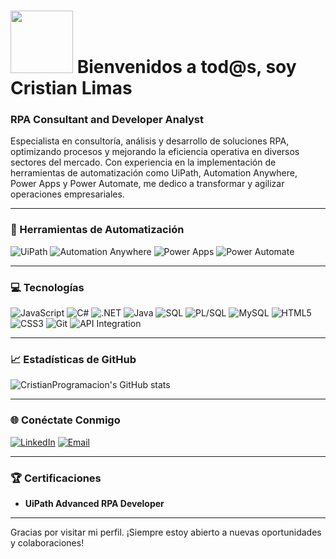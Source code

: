 # <img src="https://i.giphy.com/media/v1.Y2lkPTc5MGI3NjExaWUxbnFhbHNjamZqd3k1NW11aXVuOWJxZ2Ewb2J6c24xbGlxMW5qdyZlcD12MV9pbnRlcm5hbF9naWZfYnlfaWQmY3Q9Zw/YUX1o2sNXIQXP4eSRM/giphy.gif" width="100"/> Bienvenidos a tod@s, soy Cristian Limas

### RPA Consultant and Developer Analyst

Especialista en consultoría, análisis y desarrollo de soluciones RPA, optimizando procesos y mejorando la eficiencia operativa en diversos sectores del mercado. Con experiencia en la implementación de herramientas de automatización como UiPath, Automation Anywhere, Power Apps y Power Automate, me dedico a transformar y agilizar operaciones empresariales.

---

### 🔧 Herramientas de Automatización

![UiPath](https://img.shields.io/badge/UiPath-000000?style=for-the-badge&logo=uipath&logoColor=white)
![Automation Anywhere](https://img.shields.io/badge/Automation%20Anywhere-FF6C37?style=for-the-badge&logo=automation-anywhere&logoColor=white)
![Power Apps](https://img.shields.io/badge/Power%20Apps-742774?style=for-the-badge&logo=power-apps&logoColor=white)
![Power Automate](https://img.shields.io/badge/Power%20Automate-0066FF?style=for-the-badge&logo=power-automate&logoColor=white)

---

### 💻 Tecnologías

![JavaScript](https://img.shields.io/badge/JavaScript-F7DF1E?style=for-the-badge&logo=javascript&logoColor=black)
![C#](https://img.shields.io/badge/C%23-239120?style=for-the-badge&logo=c-sharp&logoColor=white)
![.NET](https://img.shields.io/badge/.NET-512BD4?style=for-the-badge&logo=dotnet&logoColor=white)
![Java](https://img.shields.io/badge/Java-007396?style=for-the-badge&logo=java&logoColor=white)
![SQL](https://img.shields.io/badge/SQL-4479A1?style=for-the-badge&logo=sql&logoColor=white)
![PL/SQL](https://img.shields.io/badge/PL%2FSQL-07405E?style=for-the-badge&logo=oracle&logoColor=white)
![MySQL](https://img.shields.io/badge/MySQL-4479A1?style=for-the-badge&logo=mysql&logoColor=white)
![HTML5](https://img.shields.io/badge/HTML5-E34F26?style=for-the-badge&logo=html5&logoColor=white)
![CSS3](https://img.shields.io/badge/CSS3-1572B6?style=for-the-badge&logo=css3&logoColor=white)
![Git](https://img.shields.io/badge/Git-F05032?style=for-the-badge&logo=git&logoColor=white)
![API Integration](https://img.shields.io/badge/API%20Integration-00ADD8?style=for-the-badge&logo=api&logoColor=white)

---

### 📈 Estadísticas de GitHub

![CristianProgramacion's GitHub stats](https://github-readme-stats.vercel.app/api?username=CristianProgramacion&show_icons=true&theme=dark)

---

### 🌐 Conéctate Conmigo

[![LinkedIn](https://img.shields.io/badge/LinkedIn-0077B5?style=for-the-badge&logo=linkedin&logoColor=white)](https://www.linkedin.com/in/cristianalexlimasvillanueva/)
[![Email](https://img.shields.io/badge/Email-D14836?style=for-the-badge&logo=gmail&logoColor=white)](mailto:cristianalex.limas@gmail.com)

---

### 🏆 Certificaciones

- **UiPath Advanced RPA Developer**

---

Gracias por visitar mi perfil. ¡Siempre estoy abierto a nuevas oportunidades y colaboraciones!
